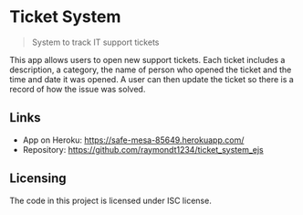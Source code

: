 # Ticket System
> System to track IT support tickets

This app allows users to open new support tickets. Each ticket includes a description, a category, the name of person who opened the ticket and the time and date it was opened. A user can then update the ticket so there is a record of how the issue was solved.


## Links

- App on Heroku: https://safe-mesa-85649.herokuapp.com/
- Repository: https://github.com/raymondt1234/ticket_system_ejs


## Licensing

The code in this project is licensed under ISC license.
